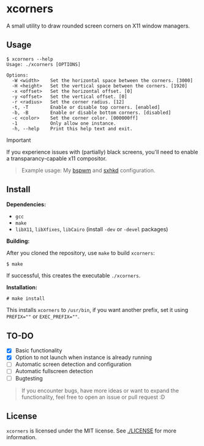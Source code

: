 # xcorners

A small utility to draw rounded screen corners on X11 window managers.

## Usage

```
$ xcorners --help
Usage: ./xcorners [OPTIONS]

Options:
  -W <width>    Set the horizontal space between the corners. [3000]
  -H <height>   Set the vertical space between the corners. [1920]
  -x <offset>   Set the horizontal offset. [0]
  -y <offset>   Set the vertical offset. [0]
  -r <radius>   Set the corner radius. [12]
  -t, -T        Enable or disable top corners. [enabled]
  -b, -B        Enable or disable bottom corners. [disabled]
  -c <color>    Set the corner color. [000000ff]
  -1            Only allow one instance.
  -h, --help    Print this help text and exit.
```

> [!IMPORTANT]
> If you experience issues with (partially) black screens, you'll need to enable a transparancy-capable x11 compositor.

> Example usage: My
> [bspwm](https://github.com/Spydr06/dotfiles/blob/b9833f142d992542564b92e94364ea79582aa530/.config/bspwm/bspwmrc#L31C1-L31C41) and
> [sxhkd](https://github.com/Spydr06/dotfiles/blob/b9833f142d992542564b92e94364ea79582aa530/.config/sxhkd/sxhkdrc#L89-L94) configuration.

## Install

**Dependencies:**

- `gcc`
- `make`
- `libX11`, `libXfixes`, `libCairo` (install `-dev` or `-devel` packages)

**Building:**

After you cloned the repository, use `make` to build `xcorners`:

```sh
$ make
```

If successful, this creates the executable `./xcorners`.

**Installation:**

```
# make install
```

This installs `xcorners` to `/usr/bin`, if you want another prefix, set it using `PREFIX=""` or `EXEC_PREFIX=""`.

## TO-DO

- [x] Basic functionality
- [x] Option to not launch when instance is already running
- [ ] Automatic screen detection and configuration
- [ ] Automatic fullscreen detection
- [ ] Bugtesting

> If you encounter bugs, have more ideas or want to expand the functionality, feel free to open an issue or pull request :D

## License

`xcorners` is licensed under the MIT license. See [./LICENSE](./LICENSE) for more information.

